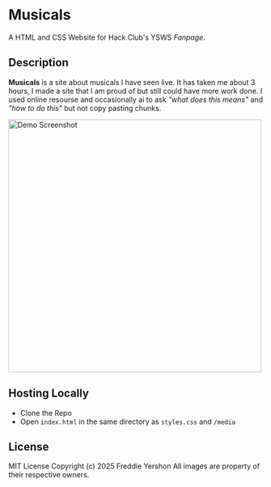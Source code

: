 # Musicals
A HTML and CSS Website for Hack Club's YSWS *Fanpage*.

## Description

**Musicals** is a site about musicals I have seen live. 
It has taken me about 3 hours, I made a site that I am proud of but still could have more work done. 
I used online resourse and occasionally ai to ask *"what does this means"* and *"how to do this"* but not copy pasting chunks.


<img width="500" height="auto" alt="Demo Screenshot" src="https://github.com/user-attachments/assets/9f1a419d-9054-43c8-b00a-7173228e4582" />

## Hosting Locally

- Clone the Repo
- Open ```index.html``` in the same directory as ```styles.css``` and ```/media```

## License

MIT License
Copyright (c) 2025 Freddie Yershon
All images are property of their respective owners.
